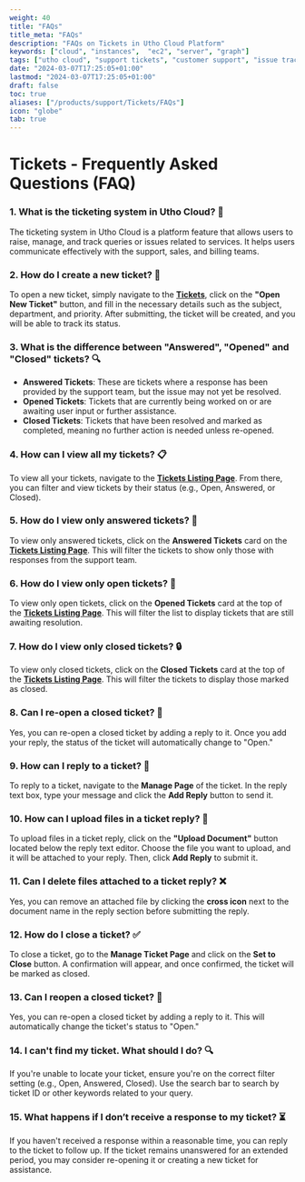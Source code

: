 ```yaml
---
weight: 40
title: "FAQs"
title_meta: "FAQs"
description: "FAQs on Tickets in Utho Cloud Platform"
keywords: ["cloud", "instances",  "ec2", "server", "graph"]
tags: ["utho cloud", "support tickets", "customer support", "issue tracking", "cloud helpdesk"]
date: "2024-03-07T17:25:05+01:00"
lastmod: "2024-03-07T17:25:05+01:00"
draft: false
toc: true
aliases: ["/products/support/Tickets/FAQs"]
icon: "globe"
tab: true
---
```


# **Tickets - Frequently Asked Questions (FAQ)**


### 1. **What is the ticketing system in Utho Cloud?** 🤔
   The ticketing system in Utho Cloud is a platform feature that allows users to raise, manage, and track queries or issues related to services. It helps users communicate effectively with the support, sales, and billing teams.

### 2. **How do I create a new ticket?** 📝
   To open a new ticket, simply navigate to the [**Tickets**](htps://console.utho.com/ticket), click on the **"Open New Ticket"** button, and fill in the necessary details such as the subject, department, and priority. After submitting, the ticket will be created, and you will be able to track its status.

### 3. **What is the difference between "Answered", "Opened" and "Closed" tickets?** 🔍
   - **Answered Tickets**: These are tickets where a response has been provided by the support team, but the issue may not yet be resolved.
   - **Opened Tickets**: Tickets that are currently being worked on or are awaiting user input or further assistance.
   - **Closed Tickets**: Tickets that have been resolved and marked as completed, meaning no further action is needed unless re-opened.


### 4. **How can I view all my tickets?** 📋
   To view all your tickets, navigate to the [**Tickets Listing Page**](https://console.utho.com/ticket). From there, you can filter and view tickets by their status (e.g., Open, Answered, or Closed).

### 5. **How do I view only answered tickets?** 📨
   To view only answered tickets, click on the **Answered Tickets** card on the [**Tickets Listing Page**](https://console.utho.com/ticket). This will filter the tickets to show only those with responses from the support team.

### 6. **How do I view only open tickets?** 🚨
   To view only open tickets, click on the **Opened Tickets** card at the top of the [**Tickets Listing Page**](https://console.utho.com/ticket). This will filter the list to display tickets that are still awaiting resolution.

### 7. **How do I view only closed tickets?** 🔒
   To view only closed tickets, click on the **Closed Tickets** card at the top of the [**Tickets Listing Page**](https://console.utho.com/ticket). This will filter the tickets to display those marked as closed.

### 8. **Can I re-open a closed ticket?** 🔄
   Yes, you can re-open a closed ticket by adding a reply to it. Once you add your reply, the status of the ticket will automatically change to "Open."


### 9. **How can I reply to a ticket?** 💬
   To reply to a ticket, navigate to the **Manage Page** of the ticket. In the reply text box, type your message and click the **Add Reply** button to send it.

### 10. **How can I upload files in a ticket reply?** 📎
   To upload files in a ticket reply, click on the **"Upload Document"** button located below the reply text editor. Choose the file you want to upload, and it will be attached to your reply. Then, click **Add Reply** to submit it.

### 11. **Can I delete files attached to a ticket reply?** ❌
   Yes, you can remove an attached file by clicking the **cross icon** next to the document name in the reply section before submitting the reply.


### 12. **How do I close a ticket?** ✅
   To close a ticket, go to the **Manage Ticket Page** and click on the **Set to Close** button. A confirmation will appear, and once confirmed, the ticket will be marked as closed.

### 13. **Can I reopen a closed ticket?** 🔄
   Yes, you can re-open a closed ticket by adding a reply to it. This will automatically change the ticket's status to "Open."


### 14. **I can't find my ticket. What should I do?** 🔍
   If you're unable to locate your ticket, ensure you're on the correct filter setting (e.g., Open, Answered, Closed). Use the search bar to search by ticket ID or other keywords related to your query.

### 15. **What happens if I don’t receive a response to my ticket?** ⏳
   If you haven't received a response within a reasonable time, you can reply to the ticket to follow up. If the ticket remains unanswered for an extended period, you may consider re-opening it or creating a new ticket for assistance.

